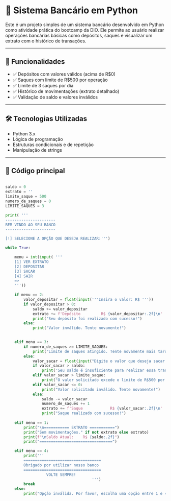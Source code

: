 # 💸 Sistema Bancário em Python

Este é um projeto simples de um sistema bancário desenvolvido em Python como atividade prática do bootcamp da DIO. Ele permite ao usuário realizar operações bancárias básicas como depósitos, saques e visualizar um extrato com o histórico de transações.

---

## 🚀 Funcionalidades

- ✅ Depósitos com valores válidos (acima de R$0)  
- ✅ Saques com limite de R$500 por operação  
- ✅ Limite de 3 saques por dia  
- ✅ Histórico de movimentações (extrato detalhado)  
- ✅ Validação de saldo e valores inválidos  

---

## 🛠 Tecnologias Utilizadas

- Python 3.x  
- Lógica de programação  
- Estruturas condicionais e de repetição  
- Manipulação de strings  

---

## 📂 Código principal

```python

saldo = 0
extrato = ''
limite_saque = 500
numero_de_saques = 0
LIMITE_SAQUES = 3

print( ''' 
----------------------
BEM VINDO AO SEU BANCO
---------------------- 

[!] SELECIONE A OPÇÃO QUE DESEJA REALIZAR:''')

while True:

    menu = int(input( '''
    [1] VER EXTRATO
    [2] DEPOSITAR 
    [3] SACAR
    [4] SAIR
    => 
    '''))

    if menu == 2:
        valor_depositar = float(input('''Insira o valor: R$ '''))
        if valor_depositar > 0:
            saldo += valor_depositar
            extrato += f'Depósito         R$ {valor_depositar:.2f}\n'
            print("Seu depósito foi realizado com sucesso!")
        else:
            print("Valor inválido. Tente novamente!")
        

    elif menu == 3:
        if numero_de_saques >= LIMITE_SAQUES:
            print("Limite de saques atingido. Tente novamente mais tarde!")
        else: 
            valor_sacar = float(input("Digite o valor que deseja sacar: R$"))
            if valor_sacar > saldo:
                print('Seu saldo é insuficiente para realizar essa transação.')
            elif valor_sacar > limite_saque:
                print("O valor solicitado excede o limite de R$500 por saque.")
            elif valor_sacar <= 0:
                print("Valor solicitado inválido. Tente novamente!")
            else:
                saldo -= valor_sacar
                numero_de_saques += 1
                extrato += f'Saque            R$ {valor_sacar:.2f}\n'
                print("Saque realizado com sucesso!")
    
    elif menu == 1:
        print("\n=========== EXTRATO ===========")
        print("Sem movimentações." if not extrato else extrato)
        print(f"\nSaldo Atual:    R$ {saldo:.2f}")
        print("================================")

    elif menu == 4:
        print('''
        ==================================    
        Obrigado por utilizar nosso banco
        ==================================
                  VOLTE SEMPRE!
                                      ''')
        break
    else:
        print("Opção inválida. Por favor, escolha uma opção entre 1 e 4. ")